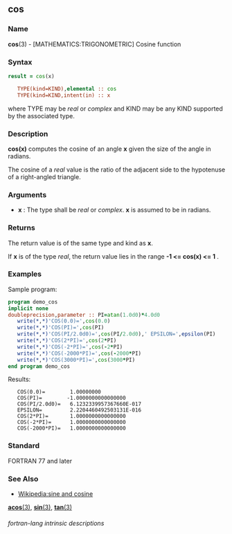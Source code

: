 ## cos

### **Name**

**cos**(3) - \[MATHEMATICS:TRIGONOMETRIC\] Cosine function

### **Syntax**

```fortran
result = cos(x)

   TYPE(kind=KIND),elemental :: cos
   TYPE(kind=KIND,intent(in) :: x
```

where TYPE may be _real_ or _complex_ and KIND may be any KIND supported
by the associated type.

### **Description**

**cos(x)** computes the cosine of an angle **x** given the size of the
angle in radians.

The cosine of a _real_ value is the ratio of the adjacent side to the
hypotenuse of a right-angled triangle.

### **Arguments**

- **x**
  : The type shall be _real_ or _complex_.
  **x** is assumed to be in radians.

### **Returns**

The return value is of the same type and kind as **x**.

If **x** is of the type _real_, the return value lies in
the range **-1 \<= cos(x) \<= 1** .

### **Examples**

Sample program:

```fortran
program demo_cos
implicit none
doubleprecision,parameter :: PI=atan(1.0d0)*4.0d0
   write(*,*)'COS(0.0)=',cos(0.0)
   write(*,*)'COS(PI)=',cos(PI)
   write(*,*)'COS(PI/2.0d0)=',cos(PI/2.0d0),' EPSILON=',epsilon(PI)
   write(*,*)'COS(2*PI)=',cos(2*PI)
   write(*,*)'COS(-2*PI)=',cos(-2*PI)
   write(*,*)'COS(-2000*PI)=',cos(-2000*PI)
   write(*,*)'COS(3000*PI)=',cos(3000*PI)
end program demo_cos
```

Results:

```
   COS(0.0)=        1.00000000
   COS(PI)=        -1.0000000000000000
   COS(PI/2.0d0)=   6.1232339957367660E-017
   EPSILON=         2.2204460492503131E-016
   COS(2*PI)=       1.0000000000000000
   COS(-2*PI)=      1.0000000000000000
   COS(-2000*PI)=   1.0000000000000000
```

### **Standard**

FORTRAN 77 and later

### **See Also**

- [Wikipedia:sine and cosine](https://en.wikipedia.org/wiki/Sine_and_cosine)

[**acos**(3)](ACOS),
[**sin**(3)](SIN),
[**tan**(3)](TAN)

###### fortran-lang intrinsic descriptions
